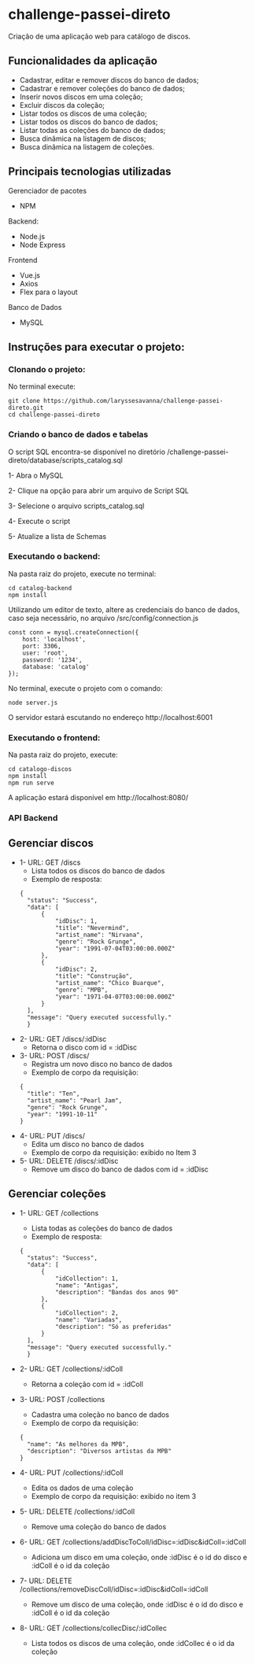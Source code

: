# challenge-passei-direto
Criação de uma aplicação web para catálogo de discos.

## Funcionalidades da aplicação
* Cadastrar, editar e remover discos do banco de dados;
* Cadastrar e remover coleções do banco de dados;
* Inserir novos discos em uma coleção;
* Excluir discos da coleção;
* Listar todos os discos de uma coleção;
* Listar todos os discos do banco de dados;
* Listar todas as coleções do banco de dados;
* Busca dinâmica na listagem de discos;
* Busca dinâmica na listagem de coleções.


## Principais tecnologias utilizadas
Gerenciador de pacotes
- NPM

Backend:
- Node.js
- Node Express

Frontend
- Vue.js
- Axios
- Flex para o layout

Banco de Dados
- MySQL

## Instruções para executar o projeto:

### Clonando o projeto:
No terminal execute:
```
git clone https://github.com/laryssesavanna/challenge-passei-direto.git
cd challenge-passei-direto
```

### Criando o banco de dados e tabelas

O script SQL encontra-se disponível no diretório /challenge-passei-direto/database/scripts_catalog.sql

1- Abra o MySQL

2- Clique na opção para abrir um arquivo de Script SQL

3- Selecione o arquivo scripts_catalog.sql

4- Execute o script

5- Atualize a lista de Schemas

### Executando o backend:

Na pasta raiz do projeto, execute no terminal:
```
cd catalog-backend
npm install

```
Utilizando um editor de texto, altere as credenciais do banco de dados, caso seja necessário, no arquivo /src/config/connection.js
```
const conn = mysql.createConnection({
    host: 'localhost',
    port: 3306,
    user: 'root',
    password: '1234',
    database: 'catalog'
});
```

No terminal, execute o projeto com o comando:
```
node server.js
```
O servidor estará escutando no endereço http://localhost:6001

### Executando o frontend:

Na pasta raiz do projeto, execute:

```
cd catalogo-discos
npm install
npm run serve

```

A aplicação estará disponível em http://localhost:8080/

### API Backend

## Gerenciar discos
* 1- URL: GET /discs
  * Lista todos os discos do banco de dados
  * Exemplo de resposta:
  ```
  {
    "status": "Success",
    "data": [
        {
            "idDisc": 1,
            "title": "Nevermind",
            "artist_name": "Nirvana",
            "genre": "Rock Grunge",
            "year": "1991-07-04T03:00:00.000Z"
        },
        {
            "idDisc": 2,
            "title": "Construção",
            "artist_name": "Chico Buarque",
            "genre": "MPB",
            "year": "1971-04-07T03:00:00.000Z"
        }
    ],
    "message": "Query executed successfully."
    }
  ```
 * 2- URL: GET /discs/:idDisc
    * Retorna o disco com id = :idDisc
 * 3- URL: POST /discs/
    * Registra um novo disco no banco de dados
    * Exemplo de corpo da requisição:
    ```
    {
      "title": "Ten",
      "artist_name": "Pearl Jam",
      "genre": "Rock Grunge",
      "year": "1991-10-11"
    }
    ```
  * 4- URL: PUT /discs/
    * Edita um disco no banco de dados
    * Exemplo de corpo da requisição: exibido no Item 3
  * 5- URL: DELETE /discs/:idDisc
    * Remove um disco do banco de dados com id = :idDisc
  
  ## Gerenciar coleções
  
  * 1- URL: GET /collections
    * Lista todas as coleções do banco de dados
    * Exemplo de resposta:
    ```
    {
      "status": "Success",
      "data": [
          {
              "idCollection": 1,
              "name": "Antigas",
              "description": "Bandas dos anos 90"
          },
          {
              "idCollection": 2,
              "name": "Variadas",
              "description": "Só as preferidas"
          }
      ],
      "message": "Query executed successfully."
      }
    ```
    
  * 2- URL: GET /collections/:idColl
    * Retorna a coleção com id = :idColl
  * 3- URL: POST /collections
    * Cadastra uma coleção no banco de dados
    * Exemplo de corpo da requisição:
    ```
    {
      "name": "As melhores da MPB",
      "description": "Diversos artistas da MPB"
    }
    ```
  * 4- URL: PUT /collections/:idColl
    * Edita os dados de uma coleção
    * Exemplo de corpo da requisição: exibido no item 3
  * 5- URL: DELETE /collections/:idColl
    * Remove uma coleção do banco de dados
  * 6- URL: GET /collections/addDiscToColl/idDisc=:idDisc&idColl=:idColl
    * Adiciona um disco em uma coleção, onde :idDisc é o id do disco e :idColl é o id da coleção
  * 7- URL: DELETE /collections/removeDiscColl/idDisc=:idDisc&idColl=:idColl
    * Remove um disco de uma coleção, onde :idDisc é o id do disco e :idColl é o id da coleção
  * 8- URL: GET /collections/collecDisc/:idCollec
    * Lista todos os discos de uma coleção, onde :idCollec é o id da coleção
